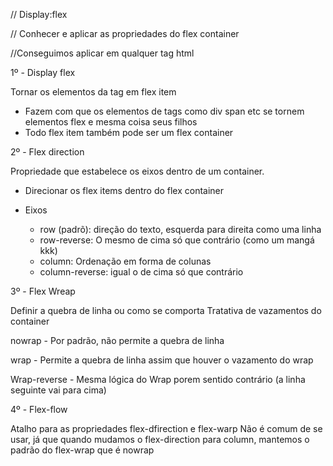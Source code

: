// Display:flex

// Conhecer e aplicar as propriedades do flex container

//Conseguimos aplicar em qualquer tag html

1º - Display flex

Tornar os elementos da tag em flex item
- Fazem com que os elementos de tags como div span etc se tornem elementos flex e mesma coisa seus filhos
- Todo flex item também pode ser um flex container


2º - Flex direction

Propriedade que estabelece os eixos dentro de um container.
- Direcionar os flex items dentro do flex container

- Eixos
    - row (padrõ): direção do texto, esquerda para direita como uma linha
    - row-reverse: O mesmo de cima só que contrário (como um mangá kkk)
    - column: Ordenação em forma de colunas
    - column-reverse: igual o de cima só que contrário


3º - Flex Wreap

Definir a quebra de linha ou como se comporta
Tratativa de vazamentos do container

nowrap
    - Por padrão, não permite a quebra de linha

wrap
    - Permite a quebra de linha assim que houver o vazamento do wrap

Wrap-reverse
    - Mesma lógica do Wrap porem sentido contrário (a linha seguinte vai para cima)


4º - Flex-flow

Atalho para as propriedades flex-dfirection e flex-warp
Não é comum de se usar, já que quando mudamos o flex-direction para column, mantemos o padrão do flex-wrap que é nowrap